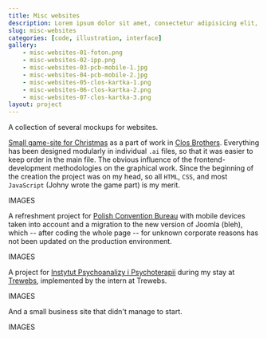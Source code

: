 ```yaml
---
title: Misc websites
description: Lorem ipsum dolor sit amet, consectetur adipisicing elit, sed do eiusmod tempor incididunt ut labore et dolore magna aliqua.
slug: misc-websites
categories: [code, illustration, interface]
gallery:
    - misc-websites-01-foton.png
    - misc-websites-02-ipp.png
    - misc-websites-03-pcb-mobile-1.jpg
    - misc-websites-04-pcb-mobile-2.jpg
    - misc-websites-05-clos-kartka-1.png
    - misc-websites-06-clos-kartka-2.png
    - misc-websites-07-clos-kartka-3.png
layout: project
---
```


A collection of several mockups for websites.

[Small game-site for Christmas](http://www.closbrothers.pl/wesolych-swiat-2013/) as a part of work in [Clos Brothers](http://closbrothers.pl). Everything has been designed modularly in individual `.ai` files, so that it was easier to keep order in the main file. The obvious influence of the frontend-development methodologies on the graphical work. Since the beginning of the creation the project was on my head, so all `HTML`, `CSS`, and most `JavaScript` (Johny wrote the game part) is my merit.

IMAGES

A refreshment project for [Polish Convention Bureau](http://www.poland-convention.pl/) with mobile devices taken into account and a migration to the new version of Joomla (bleh), which -- after coding the whole page -- for unknown corporate reasons has not been updated on the production environment.

IMAGES

A project for [Instytut Psychoanalizy i Psychoterapii](http://www.ipp.waw.pl/) during my stay at [Trewebs](http://trewebs.com), implemented by the intern at Trewebs.

IMAGES

And a small business site that didn't manage to start.

IMAGES
